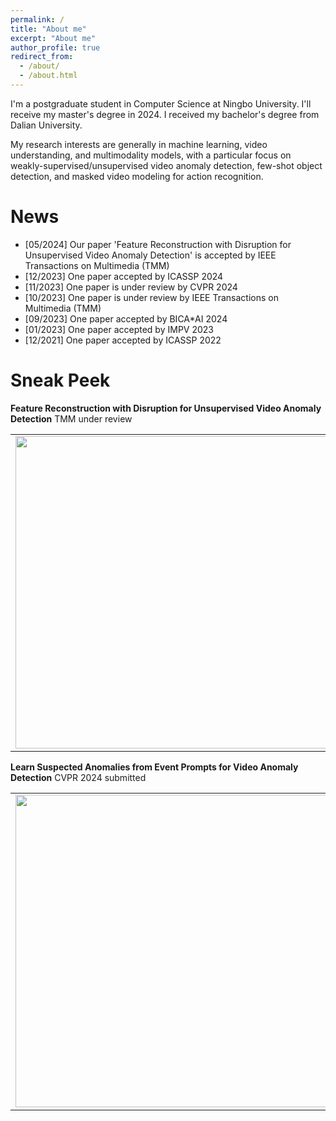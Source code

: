 ```yaml
---
permalink: /
title: "About me"
excerpt: "About me"
author_profile: true
redirect_from: 
  - /about/
  - /about.html
---
```


I'm a postgraduate student in Computer Science at Ningbo University. I'll receive my master's degree in 2024. I received my bachelor's degree from Dalian University.

My research interests are generally in machine learning, video understanding, and multimodality models, with a particular focus on weakly-supervised/unsupervised video anomaly detection, few-shot object detection, and masked video modeling for action recognition.

News
======
* [05/2024] Our paper 'Feature Reconstruction with Disruption for Unsupervised Video Anomaly Detection' is accepted by IEEE Transactions on Multimedia (TMM)
* [12/2023] One paper accepted by ICASSP 2024
* [11/2023] One paper is under review by CVPR 2024
* [10/2023] One paper is under review by IEEE Transactions on Multimedia (TMM)
* [09/2023] One paper accepted by BICA*AI 2024
* [01/2023] One paper accepted by IMPV 2023
* [12/2021] One paper accepted by ICASSP 2022

Sneak Peek
======
**Feature Reconstruction with Disruption for Unsupervised Video Anomaly Detection** TMM under review
<table>
    <tr>
        <td ><center><img src="https://tcc-power.github.io/images/FRD-UVAD-1.png" width=500/></center></td>
        <td ><center><img src="https://tcc-power.github.io/images/FRD-UVAD-2.PNG" width=500/></center></td>
    </tr>
</table>



**Learn Suspected Anomalies from Event Prompts for Video Anomaly Detection** CVPR 2024
submitted
<table>
    <tr>
        <td ><center><img src="https://tcc-power.github.io/images/LAT-1.png" width=500/></center></td>
        <td ><center><img src="https://tcc-power.github.io/images/LAT-2.png" width=500/></center></td>
    </tr>
</table>
